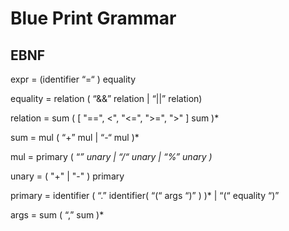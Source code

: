 # Blue Print Grammar

## EBNF

expr = (identifier “=“ ) equality

equality = relation ( “&&” relation | “||” relation)

relation = sum ( [ "==", <", "<=", ">=", ">" ] sum )*

sum = mul ( “+” mul | “-“ mul )*

mul = primary ( “*” unary | “/“  unary | “%” unary )*

unary = ( "+" | "-" ) primary

primary = identifier ( “.” identifier( “(“ args “)” ) )* | “(“ equality “)”

args = sum ( “,” sum )*